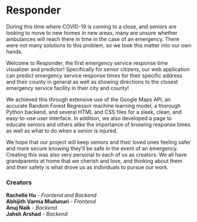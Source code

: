 # Responder
During this time where COVID-19 is coming to a close, and seniors are looking to move to new homes in new areas, many are unsure whether ambulances will reach there in time in the case of an emergency. There were not many solutions to this problem, so we took this matter into our own hands.

Welcome to Responder, the first emergency service response time visualizer and predictor! Specifically for senior citizens, our web application can predict emergency service response times for their specific address and their county in general as well as showing directions to the closest emergency service facility in their city and county!

We achieved this through extensive use of the Google Maps API, an accurate Random Forest Regressor machine learning model, a thorough Python backend, and several HTML and CSS files for a sleek, clean, and easy-to-use user interface. In addition, we also developed a page to educate seniors and others alike the importance of knowing response times as well as what to do when a senior is injured.

We hope that our project will keep seniors and their loved ones feeling safer and more secure knowing they’ll be safe in the event of an emergency. Creating this was also very personal to each of us as creators. We all have grandparents at home that we cherish and love, and thinking about them and their safety is what drove us as individuals to pursue our work.

### Creators
**Rachelle Hu** - *Frontend and Backend*<br />
**Abhijith Varma Mudunuri** - *Frontend*<br />
**Anuj Naik** - *Backend*<br />
**Jahsh Arshad** - *Backend*
